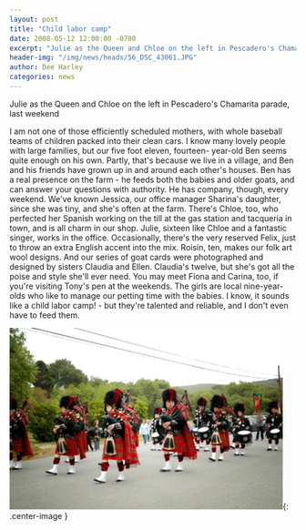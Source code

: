 ```yaml
---
layout: post
title: "Child labor camp"
date: 2008-05-12 12:00:00 -0700
excerpt: "Julie as the Queen and Chloe on the left in Pescadero's Chamarita parade, last weekend ..."
header-img: "/img/news/heads/56_DSC_43061.JPG"
author: Dee Harley
categories: news
---
```

Julie as the Queen and Chloe on the left in Pescadero's Chamarita
parade, last weekend

I am not one of those efficiently scheduled mothers, with whole
baseball teams of children packed into their clean cars. I know many
lovely people with large families, but our five foot eleven, fourteen-
year-old Ben seems quite enough on his own. Partly, that's because we
live in a village, and Ben and his friends have grown up in and around
each other's houses. Ben has a real presence on the farm - he feeds
both the babies and older goats, and can answer your questions with
authority. He has company, though, every weekend. We've known Jessica,
our office manager Sharina's daughter, since she was tiny, and she's
often at the farm. There's Chloe, too, who perfected her Spanish
working on the till at the gas station and tacqueria in town, and is
all charm in our shop. Julie, sixteen like Chloe and a fantastic
singer, works in the office. Occasionally, there's the very reserved
Felix, just to throw an extra English accent into the mix. Roisin,
ten, makes our folk art wool designs. And our series of goat cards
were photographed and designed by sisters Claudia and Ellen. Claudia's
twelve, but she's got all the poise and style she'll ever need. You
may meet Fiona and Carina, too, if you're visiting Tony's pen at the
weekends. The girls are local nine-year-olds who like to manage our
petting time with the babies. I know, it sounds like a child labor
camp! - but they're talented and reliable, and I don't even have to
feed them.

![image](/img/news/56_DSC_43061.JPG){: .center-image }

